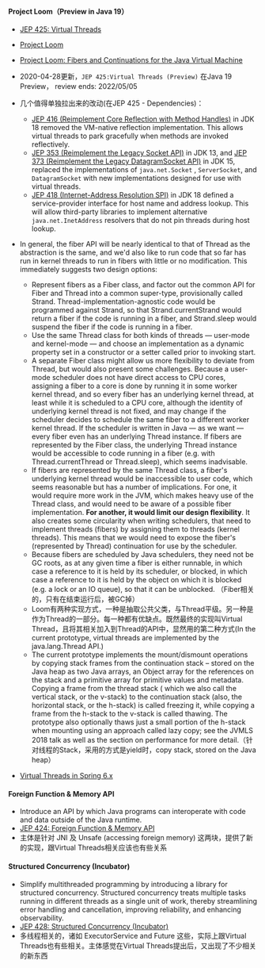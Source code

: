 #### Project Loom（Preview in Java 19）

- [JEP 425: Virtual Threads](https://openjdk.java.net/jeps/425)
- [Project Loom](https://wiki.openjdk.java.net/display/loom)
- [Project Loom: Fibers and Continuations for the Java Virtual Machine](http://cr.openjdk.java.net/~rpressler/loom/Loom-Proposal.html)
- 2020-04-28更新，`JEP 425:Virtual Threads (Preview)` 在Java 19 Preview， review ends: 2022/05/05

- 几个值得单独拉出来的改动(在JEP 425 - Dependencies)：
    - [JEP 416 (Reimplement Core Reflection with Method Handles)](https://openjdk.java.net/jeps/416) in JDK 18 removed the VM-native reflection implementation.
      This allows virtual threads to park gracefully when methods are invoked reflectively.
    - [JEP 353 (Reimplement the Legacy Socket API)](https://openjdk.java.net/jeps/353) in JDK 13,
      and [JEP 373 (Reimplement the Legacy DatagramSocket API)](https://openjdk.java.net/jeps/373) in JDK 15, replaced the implementations of `java.net.Socket`
      , `ServerSocket`, and `DatagramSocket` with new implementations designed for use with virtual threads.
    - [JEP 418 (Internet-Address Resolution SPI)](https://openjdk.java.net/jeps/418) in JDK 18 defined a service-provider interface for host name and address
      lookup. This will allow third-party libraries to implement alternative `java.net.InetAddress` resolvers that do not pin threads during host lookup.

- In general, the fiber API will be nearly identical to that of Thread as the abstraction is the same, and we'd also like to run code that so far has run in
  kernel threads to run in fibers with little or no modification. This immediately suggests two design options:
    - Represent fibers as a Fiber class, and factor out the common API for Fiber and Thread into a common super-type, provisionally called Strand.
      Thread-implementation-agnostic code would be programmed against Strand, so that Strand.currentStrand would return a fiber if the code is running in a
      fiber, and Strand.sleep would suspend the fiber if the code is running in a fiber.
    - Use the same Thread class for both kinds of threads — user-mode and kernel-mode — and choose an implementation as a dynamic property set in a constructor
      or a setter called prior to invoking start.
    - A separate Fiber class might allow us more flexibility to deviate from Thread, but would also present some challenges. Because a user-mode scheduler does
      not have direct access to CPU cores, assigning a fiber to a core is done by running it in some worker kernel thread, and so every fiber has an underlying
      kernel thread, at least while it is scheduled to a CPU core, although the identity of underlying kernel thread is not fixed, and may change if the
      scheduler decides to schedule the same fiber to a different worker kernel thread. If the scheduler is written in Java — as we want — every fiber even has
      an underlying Thread instance. If fibers are represented by the Fiber class, the underlying Thread instance would be accessible to code running in a
      fiber (e.g. with Thread.currentThread or Thread.sleep), which seems inadvisable.
    - If fibers are represented by the same Thread class, a fiber's underlying kernel thread would be inaccessible to user code, which seems reasonable but has
      a number of implications. For one, it would require more work in the JVM, which makes heavy use of the Thread class, and would need to be aware of a
      possible fiber implementation. **For another, it would limit our design flexibility**. It also creates some circularity when writing schedulers, that need
      to
      implement threads (fibers) by assigning them to threads (kernel threads). This means that we would need to expose the fiber's (represented by Thread)
      continuation for use by the scheduler.
    - Because fibers are scheduled by Java schedulers, they need not be GC roots, as at any given time a fiber is either runnable, in which case a reference to
      it is held by its scheduler, or blocked, in which case a reference to it is held by the object on which it is blocked (e.g. a lock or an IO queue), so
      that it can be unblocked. （Fiber相关的，只有在结束运行后，被GC掉）
    - Loom有两种实现方式，一种是抽取公共父类，与Thread平级。另一种是作为Thread的一部分。每一种都有优缺点。既然最终的实现叫Virtual
      Thread，且将其相关加入到Thread的API中，显然用的第二种方式(In the current prototype, virtual threads
      are implemented by the java.lang.Thread API.)
    - The current prototype implements the mount/dismount operations by copying stack frames from the continuation stack – stored on the Java heap as two Java
      arrays, an Object array for the references on the stack and a primitive array for primitive values and metadata. Copying a frame from the thread stack (
      which we also call the vertical stack, or the v-stack) to the continuation stack (also, the horizontal stack, or the h-stack) is called freezing it, while
      copying a frame from the h-stack to the v-stack is called thawing. The prototype also optionally thaws just a small portion of the h-stack when mounting
      using an approach called lazy copy; see the JVMLS 2018 talk as well as the section on performance for more detail.（针对线程的Stack，采用的方式是yield时，copy
      stack,
      stored on the Java heap）
- [Virtual Threads in Spring 6.x](https://spring.io/blog/2022/10/11/embracing-virtual-threads)

#### Foreign Function & Memory API

- Introduce an API by which Java programs can interoperate with code and data outside of the Java runtime.
- [JEP 424: Foreign Function & Memory API](https://openjdk.java.net/jeps/424)
- 主体是针对 JNI 及 Unsafe (accessing foreign memory) 这两块，提供了新的实现，跟Virtual Threads相关应该也有些关系

#### Structured Concurrency (Incubator)

- Simplify multithreaded programming by introducing a library for structured concurrency. Structured concurrency treats multiple tasks running in different
  threads as a single unit of work, thereby streamlining error handling and cancellation, improving reliability, and enhancing observability.
- [JEP 428: Structured Concurrency (Incubator)](https://openjdk.java.net/jeps/428)
- 多线程相关的，诸如 ExecutorService and Future 这些，实际上跟Virtual Threads也有些相关。主体感觉在Virtual Threads提出后，又出现了不少相关的新东西

